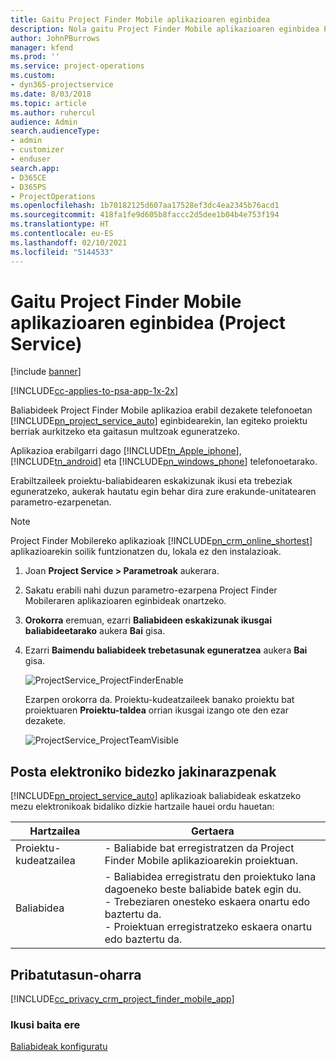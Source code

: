 ```yaml
---
title: Gaitu Project Finder Mobile aplikazioaren eginbidea
description: Nola gaitu Project Finder Mobile aplikazioaren eginbidea Project Service-rako
author: JohnPBurrows
manager: kfend
ms.prod: ''
ms.service: project-operations
ms.custom:
- dyn365-projectservice
ms.date: 8/03/2018
ms.topic: article
ms.author: ruhercul
audience: Admin
search.audienceType:
- admin
- customizer
- enduser
search.app:
- D365CE
- D365PS
- ProjectOperations
ms.openlocfilehash: 1b70182125d607aa17528ef3dc4ea2345b76acd1
ms.sourcegitcommit: 418fa1fe9d605b8faccc2d5dee1b04b4e753f194
ms.translationtype: HT
ms.contentlocale: eu-ES
ms.lasthandoff: 02/10/2021
ms.locfileid: "5144533"
---
```

# <a name="enable-project-finder-mobile-app-features-project-service"></a>Gaitu Project Finder Mobile aplikazioaren eginbidea (Project Service)

[!include [banner](../includes/psa-now-project-operations.md)]

[!INCLUDE[cc-applies-to-psa-app-1x-2x](../includes/cc-applies-to-psa-app-1x-2x.md)]

Baliabideek Project Finder Mobile aplikazioa erabil dezakete telefonoetan [!INCLUDE[pn_project_service_auto](../includes/pn-project-service-auto.md)] eginbidearekin, lan egiteko proiektu berriak aurkitzeko eta gaitasun multzoak eguneratzeko.  
  
 Aplikazioa erabilgarri dago [!INCLUDE[tn_Apple_iphone](../includes/tn-apple-iphone.md)], [!INCLUDE[tn_android](../includes/tn-android.md)] eta [!INCLUDE[pn_windows_phone](../includes/pn-windows-phone.md)] telefonoetarako.  
    
 Erabiltzaileek proiektu-baliabidearen eskakizunak ikusi eta trebeziak eguneratzeko, aukerak hautatu egin behar dira zure erakunde-unitatearen parametro-ezarpenetan.
  
> [!NOTE]
>  Project Finder Mobilereko aplikazioak [!INCLUDE[pn_crm_online_shortest](../includes/pn-crm-online-shortest.md)] aplikazioarekin soilik funtzionatzen du, lokala ez den instalazioak.  
  
1. Joan **Project Service > Parametroak** aukerara.  
  
2. Sakatu erabili nahi duzun parametro-ezarpena Project Finder Mobileraren aplikazioaren eginbideak onartzeko.  
  
3. **Orokorra** eremuan, ezarri **Baliabideen eskakizunak ikusgai baliabideetarako** aukera **Bai** gisa.  
  
4. Ezarri **Baimendu baliabideek trebetasunak eguneratzea** aukera **Bai** gisa.  
  
   ![ProjectService_ProjectFinderEnable](../psa/media/project-service-project-finder-enable.png "ProjectService_ProjectFinderEnable")  
  
   Ezarpen orokorra da. Proiektu-kudeatzaileek banako proiektu bat proiektuaren **Proiektu-taldea** orrian ikusgai izango ote den ezar dezakete.  
  
   ![ProjectService_ProjectTeamVisible](../psa/media/project-service-project-team-visible.png "ProjectService_ProjectTeamVisible")  
  
## <a name="email-notifications"></a>Posta elektroniko bidezko jakinarazpenak  
 [!INCLUDE[pn_project_service_auto](../includes/pn-project-service-auto.md)] aplikazioak baliabideak eskatzeko mezu elektronikoak bidaliko dizkie hartzaile hauei ordu hauetan:  
  
|Hartzailea|Gertaera|  
|---------------|-----------|  
|Proiektu-kudeatzailea|- Baliabide bat erregistratzen da Project Finder Mobile aplikazioarekin proiektuan.|  
|Baliabidea|- Baliabidea erregistratu den proiektuko lana dagoeneko beste baliabide batek egin du.<br />- Trebeziaren onesteko eskaera onartu edo baztertu da.<br />- Proiektuan erregistratzeko eskaera onartu edo baztertu da.|  
  
## <a name="privacy-notice"></a>Pribatutasun-oharra  
 [!INCLUDE[cc_privacy_crm_project_finder_mobile_app](../includes/cc-privacy-crm-project-finder-mobile-app.md)]  
  
### <a name="see-also"></a>Ikusi baita ere  
 [Baliabideak konfiguratu](../psa/set-up-resources.md)
